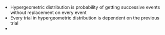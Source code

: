 - Hypergeometric distribution is probability of getting successive events without replacement on every event
- Every trial in hypergeometric distribution is dependent on the previous trial
- 